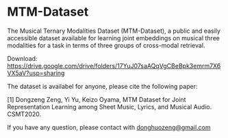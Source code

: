 # MTM-Dataset
The Musical Ternary Modalities Dataset (MTM-Dataset), a public and easily accessible dataset available for learning joint embeddings on musical three modalities for a task in terms of three groups of cross-modal retrieval.

Download: 
  https://drive.google.com/drive/folders/17YuJ07saAQqVgCBeBpk3emrm7X6VX5aV?usp=sharing
  
The dataset is availabel for anyone, please cite the following paper:

  [1] Dongzeng Zeng, Yi Yu, Keizo Oyama, MTM Dataset for Joint Representation Learning among Sheet Music, Lyrics, and Musical Audio. CSMT2020.
  
If you have any question, please contact with donghuozeng@gmail.com

